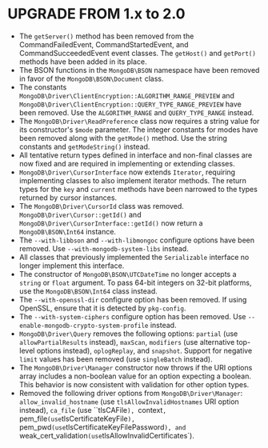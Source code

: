 UPGRADE FROM 1.x to 2.0
=======================

 * The `getServer()` method has been removed from the CommandFailedEvent,
   CommandStartedEvent, and CommandSucceededEvent event classes. The `getHost()`
   and `getPort()` methods have been added in its place.
 * The BSON functions in the `MongoDB\BSON` namespace have been removed in favor 
   of the `MongoDB\BSON\Document` class.
 * The constants `MongoDB\Driver\ClientEncryption::ALGORITHM_RANGE_PREVIEW` and
   `MongoDB\Driver\ClientEncryption::QUERY_TYPE_RANGE_PREVIEW` have been 
   removed. Use the `ALGORITHM_RANGE` and `QUERY_TYPE_RANGE` instead.
 * The `MongoDB\Driver\ReadPreference` class now requires a string value for its
   constructor's `$mode` parameter. The integer constants for modes have been
   removed along with the `getMode()` method. Use the string constants and
   `getModeString()` instead.
 * All tentative return types defined in interface and non-final classes are now
   fixed and are required in implementing or extending classes.
 * `MongoDB\Driver\CursorInterface` now extends `Iterator`, requiring 
   implementing classes to also implement iterator methods. The return types for
   the `key` and `current` methods have been narrowed to the types returned by
   cursor instances.
 * The `MongoDB\Driver\CursorId` class was removed. 
   `MongoDB\Driver\Cursor::getId()` and
   `MongoDB\Driver\CursorInterface::getId()` now return a `MongoDB\BSON\Int64`
   instance.
 * The `--with-libbson` and `--with-libmongoc` configure options have been
   removed. Use `--with-mongodb-system-libs` instead.
 * All classes that previously implemented the `Serializable` interface no
   longer implement this interface.
 * The constructor of `MongoDB\BSON\UTCDateTime` no longer accepts a `string` or
   `float` argument. To pass 64-bit integers on 32-bit platforms, use the
   `MongoDB\BSON\Int64` class instead.
 * The `--with-openssl-dir` configure option has been removed. If using OpenSSL,
   ensure that it is detected by `pkg-config`.
 * The `--with-system-ciphers` configure option has been removed. Use
   `--enable-mongodb-crypto-system-profile` instead.
 * `MongoDB\Driver\Query` removes the following options: `partial` (use
   `allowPartialResults` instead), `maxScan`, `modifiers` (use alternative
   top-level options instead), `oplogReplay`, and `snapshot`. Support for
   negative `limit` values has been removed (use `singleBatch` instead).
 * The `MongoDB\Driver\Manager` constructor now throws if the URI options array
   includes a non-boolean value for an option expecting a boolean. This behavior
   is now consistent with validation for other option types.
 * Removed the following driver options from `MongoDB\Driver\Manager`:
   `allow_invalid_hostname` (use `tlsAllowInvalidHostnames` URI option instead),
   `ca_file` (use ``tlsCAFile`), `context`,
   `pem_file` (use `tlsCertificateKeyFile`),
   `pem_pwd` (use `tlsCertificateKeyFilePassword`), and
   `weak_cert_validation` (use `tlsAllowInvalidCertificates`).

